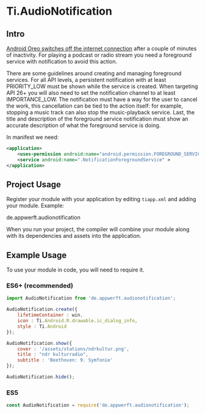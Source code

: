 # Ti.AudioNotification

## Intro
[Android Oreo switches off the internet connection](https://developer.android.com/about/versions/oreo/background) after a couple of minutes of inactivity. For playing a podcast or radio stream you need a foreground service with notification to avoid this action. 

There are some guidelines around creating and managing foreground services. For all API levels, a persistent notification with at least PRIORITY\_LOW must be shown while the service is created. When targeting API 26+ you will also need to set the notification channel to at least IMPORTANCE\_LOW. The notification must have a way for the user to cancel the work, this cancellation can be tied to the action itself: for example, stopping a music track can also stop the music-playback service. Last, the title and description of the foreground service notification must show an accurate description of what the foreground service is doing. 

In manifest we need:



```xml
<application>
	<uses-permission android:name="android.permission.FOREGROUND_SERVICE" />
	<service android:name=".NotificationForegroundService" >
</application>
```



## Project Usage

Register your module with your application by editing `tiapp.xml` and adding your module.
Example:

<modules>
  <module version="1.0.0">de.appwerft.audionotification</module>
</modules>

When you run your project, the compiler will combine your module along with its dependencies
and assets into the application.

## Example Usage

To use your module in code, you will need to require it.

### ES6+ (recommended)

```javascript
import AudioNotification from 'de.appwerft.audionotification';

AudioNotification.create({
	lifetimeContainer : win,
	icon : Ti.Android.R.drawable.ic_dialog_info,
	style : Ti.Android
});

AudioNotification.show({
	cover : '/assets/stations/ndrkultur.png',
	title : "ndr kulturradio",
	subtitle : 'Beethoven: 9. Symfonie'
});

AudioNotification.hide();


```

### ES5

```js
const AudioNotification = require('de.appwerft.audionotification');

```

